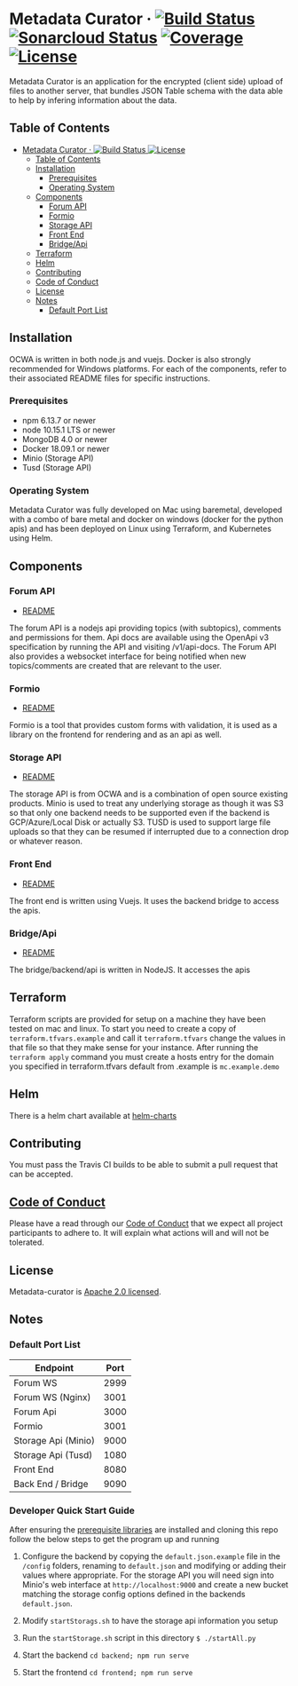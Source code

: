 # Metadata Curator &middot; [![Build Status](https://travis-ci.org/bcgov/metadata-curator.svg?branch=master)](https://travis-ci.org/bcgov/metadata-curator) [![Sonarcloud Status](https://sonarcloud.io/api/project_badges/measure?project=mdc_backend&metric=alert_status)](https://sonarcloud.io/dashboard?id=mdc_backend) [![Coverage](https://sonarcloud.io/api/project_badges/measure?project=mdc_backend&metric=coverage)](https://sonarcloud.io/dashboard?id=mdc_backend) [![License](https://img.shields.io/badge/License-Apache%202.0-blue.svg)](https://opensource.org/licenses/Apache-2.0)

Metadata Curator is an application for the encrypted (client side) upload of files to another server, that bundles JSON Table schema with the data able to help by infering information about the data.

## Table of Contents

- [Metadata Curator &middot; ![Build Status](https://travis-ci.org/bcgov/metadata-curator.svg?branch=master) ![License](https://opensource.org/licenses/Apache-2.0)](#metadata-curator-middot-build-status-license)
  - [Table of Contents](#table-of-contents)
  - [Installation](#installation)
    - [Prerequisites](#prerequisites)
    - [Operating System](#operating-system)
  - [Components](#components)
    - [Forum API](#forum-api)
    - [Formio](#policy-api)
    - [Storage API](#storage-api)
    - [Front End](#front-end)
    - [Bridge/Api](#bridge/api)
  - [Terraform](#terraform)
  - [Helm](#helm)
  - [Contributing](#contributing)
  - [Code of Conduct](#code-of-conduct)
  - [License](#license)
  - [Notes](#notes)
    - [Default Port List](#default-port-list)

## Installation

OCWA is written in both node.js and vuejs. Docker is also strongly recommended for Windows platforms. For each of the components, refer to their associated README files for specific instructions.

### Prerequisites

- npm 6.13.7 or newer
- node 10.15.1 LTS or newer
- MongoDB 4.0 or newer
- Docker 18.09.1 or newer
- Minio (Storage API)
- Tusd (Storage API)

### Operating System

Metadata Curator was fully developed on Mac using baremetal, developed with a combo of bare metal and docker on windows (docker for the python apis) and has been deployed on Linux using Terraform, and Kubernetes using Helm.

## Components

### Forum API

- [README](https://github.com/bcgov/forum-api/blob/master/README.md)

The forum API is a nodejs api providing topics (with subtopics), comments and permissions for them. Api docs are available using the OpenApi v3 specification
by running the API and visiting /v1/api-docs. The Forum API also provides a websocket interface for being notified when new topics/comments are created
that are relevant to the user.

### Formio

- [README](https://github.com/formio/formio/blob/master/README.md)

Formio is a tool that provides custom forms with validation, it is used as a library on the frontend for rendering and as an api as well.

### Storage API

- [README](https://github.com/bcgov/OCWA/blob/master/microservices/storageApi/README.md)

The storage API is from OCWA and is a combination of open source existing products. Minio is used to treat any underlying storage as though it was S3 so that only one
backend needs to be supported even if the backend is GCP/Azure/Local Disk or actually S3. TUSD is used to support large file uploads so that they can be resumed
if interrupted due to a connection drop or whatever reason.

### Front End

- [README](/frontend/README.md)

The front end is written using Vuejs. It uses the backend bridge to access the apis.

### Bridge/Api

- [README](/backend/README.md)

The bridge/backend/api is written in NodeJS. It accesses the apis

## Terraform

Terraform scripts are provided for setup on a machine they have been tested on mac and linux. To start you need to create a copy of `terraform.tfvars.example` and call it `terraform.tfvars` change the values in that file so that they make sense for your instance. After running the `terraform apply` command you must create a hosts entry for the domain you specified in terraform.tfvars default from .example is `mc.example.demo`

## Helm

There is a helm chart available at [helm-charts](https://github.com/bcgov/helm-charts/blob/master/metadata-curator)

## Contributing

You must pass the Travis CI builds to be able to submit a pull request that can be accepted.

## [Code of Conduct](/CODE_OF_CONDUCT.md)

Please have a read through our [Code of Conduct](/CODE_OF_CONDUCT.md) that we expect all project participants to adhere to. It will explain what actions will and will not be tolerated.

## License

Metadata-curator is [Apache 2.0 licensed](/LICENSE).

## Notes

### Default Port List

| **Endpoint**        | **Port** |
| ------------------- | -------- |
| Forum WS            | 2999     |
| Forum WS (Nginx)    | 3001     |
| Forum Api           | 3000     |
| Formio              | 3001     | (recommend changing)
| Storage Api (Minio) | 9000     |
| Storage Api (Tusd)  | 1080     |
| Front End           | 8080     |
| Back End / Bridge   | 9090     |

### Developer Quick Start Guide

After ensuring the [prerequisite libraries](#prerequisites) are installed and cloning this repo follow the below steps to get the program up and running

1. Configure the backend by copying the `default.json.example` file in the `/config` folders,  renaming to `default.json` and modifying or adding their values where appropriate. For the storage API you will need sign into Minio's web interface at `http://localhost:9000` and create a new bucket matching the storage config options defined in the backends `default.json`.

2. Modify `startStorags.sh` to have the storage api information you setup

3. Run the `startStorage.sh` script in this directory `$ ./startAll.py`

4. Start the backend `cd backend; npm run serve`

5. Start the frontend `cd frontend; npm run serve`